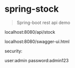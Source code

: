 # spring-stock

> Spring-boot rest api demo

localhost:8080/api/stock

localhost:8080/swagger-ui.html

security:

user:admin
password:admin123
